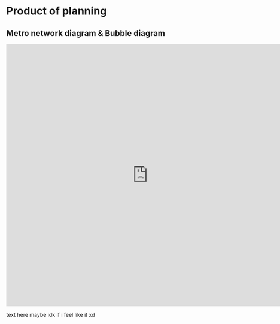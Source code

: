 
# Product of planning

## Metro network diagram & Bubble diagram

<iframe src="https://viewer.diagrams.net/?highlight=0000ff&edit=_blank&layers=1&nav=1&title=definitieve%20schema%27s.png#Uhttps%3A%2F%2Fdrive.google.com%2Fuc%3Fid%3D1LK3u-VFVCQU9oLzMVKHYZSxz8NfHBf6B%26export%3Ddownload" style="width:150%; height:700px;" frameborder="0">
</iframe>

text here maybe idk if i feel like it xd